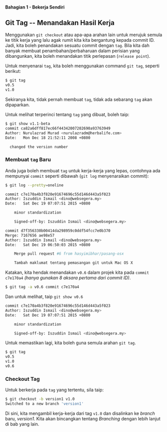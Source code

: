 #### Bahagian 1 - Bekerja Sendiri

## Git Tag -- Menandakan Hasil Kerja

Menggunakan ```git checkout``` atau apa-apa arahan lain untuk merujuk semula ke titik kerja yang lalu agak rumit kita kita bergantung kepada commit ID. Jadi, kita boleh penandakan sesuatu commit dengan ```tag```. Bila kita dah banyak membuat penambahan/perbaharuan dalam perisian yang dibangunkan, kita boleh menandakan titik perlepasan (`release point`).

Untuk menyenarai `tag`, kita boleh menggunakan command `git tag`, seperti berikut:

```bash
$ git tag
v0.5
v1.0
```

Sekiranya kita, tidak pernah membuat `tag`, tidak ada sebarang `tag` akan dipaparkan.

Untuk melihat terperinci tentang `tag` yang dibuat, boleh taip:

```bash
$ git show v1.1-beta
commit ca82a6dff817ec66f44342007202690a93763949
Author: Nurulazrad Murad <nurulazradm@herbalife.com>
Date:   Mon Dec 18 21:52:11 2008 +0800

  changed the version number
```

### Membuat `tag` Baru

Anda juga boleh membuat `tag` untuk kerja-kerja yang lepas, contohnya ada mempunyai `commit` seperti dibawah (`git log` menyenaraikan commit):

```bash
$ git log --pretty=oneline

commit c7e170a4b3f820e91674696c55d146d443a5f023
Author: Iszuddin Ismail <dino@websegera.my>
Date:   Sat Dec 19 07:07:51 2015 +0800

    minor standardization

    Signed-off-by: Iszuddin Ismail <dino@websegera.my>

commit d7f356330b00414da298959c0ddf54fcc7e0b370
Merge: 7167656 ae98e57
Author: Iszuddin Ismail <dino@websegera.my>
Date:   Sat Dec 19 06:50:03 2015 +0800

    Merge pull request #6 from hasyimibhar/pasang-osx

    Tambah maklumat tentang pemasangan git untuk Mac OS X
```

Katakan, kita hendak menandakan `v0.6` dalam projek kita pada `commit c7e170a4` _(hanya gunakan 8 aksara pertama dari commit ID)_.

```bash
$ git tag -a v0.6 commit c7e170a4
```

Dan untuk melihat, taip `git show v0.6`

```bash
commit c7e170a4b3f820e91674696c55d146d443a5f023
Author: Iszuddin Ismail <dino@websegera.my>
Date:   Sat Dec 19 07:07:51 2015 +0800

    minor standardization

    Signed-off-by: Iszuddin Ismail <dino@websegera.my>
```

Untuk memastikan lagi, kita boleh guna semula arahan `git tag`.

```bash
$ git tag
v0.5
v1.0
v0.6
```

### Checkout Tag

Untuk berkerja pada `tag` yang tertentu, sila taip:

```bash
$ git checkout -b version1 v1.0
Switched to a new branch 'version1'
```

Di sini, kita mengambil kerja-kerja dari tag `v1.0` dan disalinkan ke _branch_ baru, *version1*. Kita akan bincangkan tentang *Branching* dengan lebih lanjut di bab yang lain.

